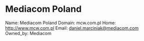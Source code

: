 
# Mediacom Poland

Name: Mediacom Poland
Domain: mcw.com.pl
Home: http://www.mcw.com.pl
Email: daniel.marciniak@mediacom.com
Owned_by: Mediacom
